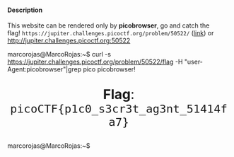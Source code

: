 #### Description

This website can be rendered only by **picobrowser**, go and catch the flag! `https://jupiter.challenges.picoctf.org/problem/50522/` ([link](https://jupiter.challenges.picoctf.org/problem/50522/)) or http://jupiter.challenges.picoctf.org:50522




marcorojas@MarcoRojas:~$ curl -s https://jupiter.challenges.picoctf.org/problem/50522/flag -H "user-Agent:picobrowser"|grep pico
         <!-- <strong>Title</strong> --> picobrowser!
            <p style="text-align:center; font-size:30px;"><b>Flag</b>: <code>picoCTF{p1c0_s3cr3t_ag3nt_51414fa7}</code></p>
marcorojas@MarcoRojas:~$
